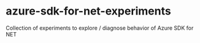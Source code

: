 # azure-sdk-for-net-experiments
Collection of experiments to explore / diagnose behavior of Azure SDK for NET
